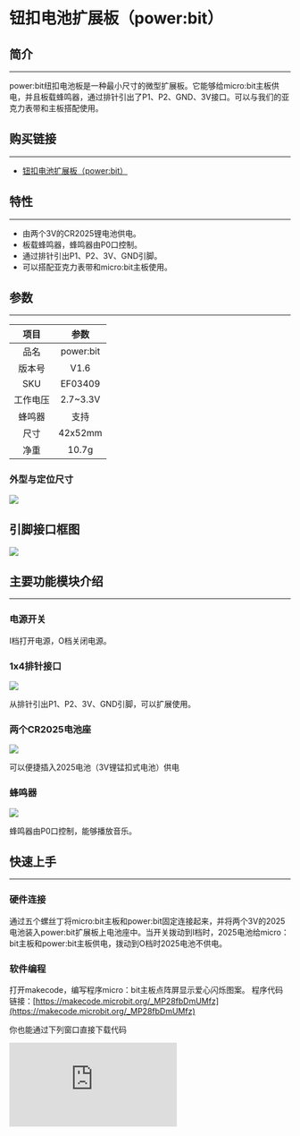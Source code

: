 # 钮扣电池扩展板（power:bit）

## 简介
---

power:bit纽扣电池板是一种最小尺寸的微型扩展板。它能够给micro:bit主板供电，并且板载蜂鸣器，通过排针引出了P1、P2、GND、3V接口。可以与我们的亚克力表带和主板搭配使用。

## 购买链接
---

- [钮扣电池扩展板（power:bit）](https://item.taobao.com/item.htm?ft=t&id=564916883947)

## 特性
---

- 由两个3V的CR2025锂电池供电。
- 板载蜂鸣器，蜂鸣器由P0口控制。
- 通过排针引出P1、P2、3V、GND引脚。
- 可以搭配亚克力表带和micro:bit主板使用。

## 参数
---

 |项目 | 参数 |
 |:-: | :-:  |
 |品名|power:bit |
 |版本号|V1.6 |
 |SKU| EF03409 |
 |工作电压|2.7~3.3V |
 |蜂鸣器|支持 |
 |尺寸|42x52mm |
 |净重|10.7g |

### 外型与定位尺寸
![](./images/BQCpLVu.png)
## 引脚接口框图
![](./images/ONnPnR7.png)

## 主要功能模块介绍
---

### 电源开关

I档打开电源，O档关闭电源。

### 1x4排针接口

![](./images/9uskWP9.png)

从排针引出P1、P2、3V、GND引脚，可以扩展使用。

### 两个CR2025电池座

![](./images/RkOmiZc.png)

可以便捷插入2025电池（3V锂锰扣式电池）供电

### 蜂鸣器

![](./images/eNtjso8.png)

蜂鸣器由P0口控制，能够播放音乐。

## 快速上手
---

### 硬件连接


通过五个螺丝丁将micro:bit主板和power:bit固定连接起来，并将两个3V的2025电池装入power:bit扩展板上电池座中。当开关拨动到I档时，2025电池给micro：bit主板和power:bit主板供电，拨动到O档时2025电池不供电。


### 软件编程

打开makecode，编写程序micro：bit主板点阵屏显示爱心闪烁图案。
程序代码链接：[https://makecode.microbit.org/_MP28fbDmUMfz](https://makecode.microbit.org/_MP28fbDmUMfz)

你也能通过下列窗口直接下载代码

<div
    style={{
        position: 'relative',
        paddingBottom: '60%',
        overflow: 'hidden',
    }}
>
    <iframe
        src="https://makecode.microbit.org/_MP28fbDmUMfz"
        frameborder="0"
        sandbox="allow-popups allow-forms allow-scripts allow-same-origin"
        style={{
            position: 'absolute',
            width: '100%',
            height: '100%',
        }}
    />
</div>

### 结果

micro：bit主板点阵显示爱心闪烁图案。

## 常见问题
